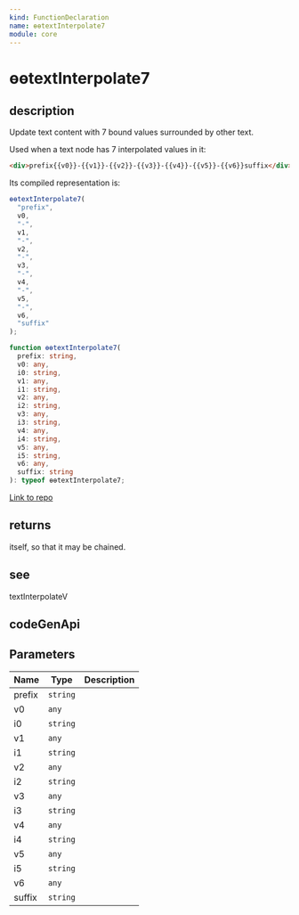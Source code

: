 ```yaml
---
kind: FunctionDeclaration
name: ɵɵtextInterpolate7
module: core
---
```


# ɵɵtextInterpolate7

## description

Update text content with 7 bound values surrounded by other text.

Used when a text node has 7 interpolated values in it:

```html
<div>prefix{{v0}}-{{v1}}-{{v2}}-{{v3}}-{{v4}}-{{v5}}-{{v6}}suffix</div>
```

Its compiled representation is:

```ts
ɵɵtextInterpolate7(
  "prefix",
  v0,
  "-",
  v1,
  "-",
  v2,
  "-",
  v3,
  "-",
  v4,
  "-",
  v5,
  "-",
  v6,
  "suffix"
);
```

```ts
function ɵɵtextInterpolate7(
  prefix: string,
  v0: any,
  i0: string,
  v1: any,
  i1: string,
  v2: any,
  i2: string,
  v3: any,
  i3: string,
  v4: any,
  i4: string,
  v5: any,
  i5: string,
  v6: any,
  suffix: string
): typeof ɵɵtextInterpolate7;
```

[Link to repo](https://github.com/timdeschryver/angular/blob/master/packages/core/src/render3/instructions/text_interpolation.ts#L246-L257)

## returns

itself, so that it may be chained.

## see

textInterpolateV

## codeGenApi

## Parameters

| Name   | Type     | Description |
| ------ | -------- | ----------- |
| prefix | `string` |             |
| v0     | `any`    |             |
| i0     | `string` |             |
| v1     | `any`    |             |
| i1     | `string` |             |
| v2     | `any`    |             |
| i2     | `string` |             |
| v3     | `any`    |             |
| i3     | `string` |             |
| v4     | `any`    |             |
| i4     | `string` |             |
| v5     | `any`    |             |
| i5     | `string` |             |
| v6     | `any`    |             |
| suffix | `string` |             |
